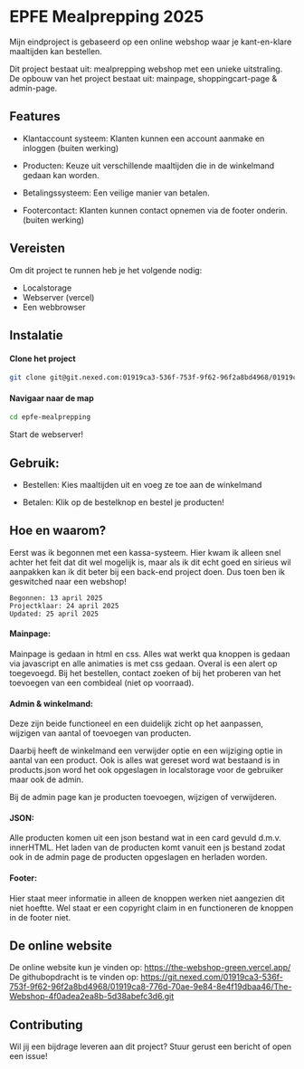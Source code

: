 # EPFE Mealprepping 2025

Mijn eindproject is gebaseerd op een online webshop waar je kant-en-klare maaltijden kan bestellen. 

Dit project bestaat uit: mealprepping webshop met een unieke uitstraling.
De opbouw van het project bestaat uit: mainpage, shoppingcart-page & admin-page.

## Features

- Klantaccount systeem: Klanten kunnen een account aanmake en inloggen (buiten werking)

- Producten: Keuze uit verschillende maaltijden die in de winkelmand gedaan kan worden.

- Betalingssysteem: Een veilige manier van betalen.

- Footercontact: Klanten kunnen contact opnemen via de footer onderin. (buiten werking)


## Vereisten

Om dit project te runnen heb je het volgende nodig:

- Localstorage
- Webserver (vercel)
- Een webbrowser

## Instalatie

#### Clone het project
```bash
git clone git@git.nexed.com:01919ca3-536f-753f-9f62-96f2a8bd4968/01919ca8-776d-70ae-9e84-8e4f19dbaa46/The-Webshop-4f0adea2ea8b-5d38abefc3d6.git
```
#### Navigaar naar de map
```bash
cd epfe-mealprepping
```
Start de webserver!

## Gebruik:

- Bestellen: Kies maaltijden uit en voeg ze toe aan de winkelmand

- Betalen: Klik op de bestelknop en bestel je producten!

## Hoe en waarom?

Eerst was ik begonnen met een kassa-systeem. Hier kwam ik alleen snel achter het feit dat dit wel mogelijk is, maar als ik dit echt goed en sirieus wil aanpakken kan ik dit beter bij een back-end project doen. Dus toen ben ik geswitched naar een webshop! 

```
Begonnen: 13 april 2025
Projectklaar: 24 april 2025
Updated: 25 april 2025
```

#### Mainpage:
Mainpage is gedaan in html en css. Alles wat werkt qua knoppen is gedaan via javascript en alle animaties is met css gedaan. Overal is een alert op toegevoegd. Bij het bestellen, contact zoeken of bij het proberen van het toevoegen van een combideal (niet op voorraad).

#### Admin & winkelmand:
Deze zijn beide functioneel en een duidelijk zicht op het aanpassen, wijzigen van aantal of toevoegen van producten.

Daarbij heeft de winkelmand een verwijder optie en een wijziging optie in aantal van een product. Ook is alles wat gereset word wat bestaand is in products.json word het ook opgeslagen in localstorage voor de gebruiker maar ook de admin.

Bij de admin page kan je  producten toevoegen, wijzigen of verwijderen.

#### JSON:
Alle producten komen uit een json bestand wat in een card gevuld d.m.v. innerHTML.
Het laden van de producten komt vanuit een js bestand zodat ook in de admin page de producten opgeslagen en herladen worden.

#### Footer:
Hier staat meer informatie in alleen de knoppen werken niet aangezien dit niet hoeftte. Wel staat er een copyright claim in en functioneren de knoppen in de footer niet.

## De online website
De online website kun je vinden op: https://the-webshop-green.vercel.app/
De githubopdracht is te vinden op: https://git.nexed.com/01919ca3-536f-753f-9f62-96f2a8bd4968/01919ca8-776d-70ae-9e84-8e4f19dbaa46/The-Webshop-4f0adea2ea8b-5d38abefc3d6.git

## Contributing

Wil jij een bijdrage leveren aan dit project? Stuur gerust een bericht of open een issue!
